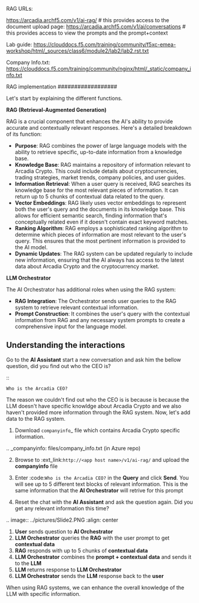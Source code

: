 RAG URLs:

https://arcadia.archf5.com/v1/ai-rag/ # this provides access to the document upload page:
https://arcadia.archf5.com/v1/ai/conversations # this provides access to view the prompts and the prompt+context


Lab guide: https://clouddocs.f5.com/training/community/f5xc-emea-workshop/html/_sources/class6/module2/lab2/lab2.rst.txt

Company Info.txt: https://clouddocs.f5.com/training/community/nginx/html/_static/company_info.txt

RAG implementation
##################

Let's start by explaining the different functions.

**RAG (Retrieval-Augmented Generation)**  

RAG is a crucial component that enhances the AI's ability to provide accurate and contextually relevant responses. Here's a detailed breakdown of its function:

* **Purpose**: RAG combines the power of large language models with the ability to retrieve specific, up-to-date information from a knowledge base.
* **Knowledge Base**: RAG maintains a repository of information relevant to Arcadia Crypto. This could include details about cryptocurrencies, trading strategies, market trends, company policies, and user guides.
* **Information Retrieval**: When a user query is received, RAG searches its knowledge base for the most relevant pieces of information. It can return up to 5 chunks of contextual data related to the query.
* **Vector Embeddings**: RAG likely uses vector embeddings to represent both the user's query and the documents in its knowledge base. This allows for efficient semantic search, finding information that's conceptually related even if it doesn't contain exact keyword matches.
* **Ranking Algorithm**: RAG employs a sophisticated ranking algorithm to determine which pieces of information are most relevant to the user's query. This ensures that the most pertinent information is provided to the AI model.
* **Dynamic Updates**: The RAG system can be updated regularly to include new information, ensuring that the AI always has access to the latest data about Arcadia Crypto and the cryptocurrency market.


**LLM Orchestrator**

The AI Orchestrator has additional roles when using the RAG system:

* **RAG Integration**: The Orchestrator sends user queries to the RAG system to retrieve relevant contextual information.
* **Prompt Construction**: It combines the user's query with the contextual information from RAG and any necessary system prompts to create a comprehensive input for the language model.

Understanding the interactions
------------------------------

Go to the **AI Assistant** start a new conversation and ask him the bellow question, did you find out who the CEO is?

::

    Who is the Arcadia CEO?

The reason we couldn't find out who the CEO is is because is because the LLM doesn't have specific knowldge about Arcadia Crypto and we also haven't provided more information through the RAG system.
Now, let's add data to the RAG system.

1. Download `companyinfo`_ file which contains Arcadia Crypto specific information.

.. _companyinfo: files/company_info.txt (in Azure repo)

2. Browse to :ext_link:`http://<app host name>/v1/ai-rag/` and upload the **companyinfo** file

3. Enter :code:`Who is the Arcadia CEO?` in the **Query** and click **Send**.
   You will see up to 5 different text blocks of relevant information. This is the same information that the **AI Orchestrator** will retrive for this prompt

4. Reset the chat with the **AI Assistant** and ask the question again. Did you get any relevant information this time?



.. image:: ../pictures/Slide2.PNG
   :align: center

1. **User** sends question to **AI Orchestrator**
2. **LLM Orchestrator** queries the **RAG** with the user prompt to get **contextual data**
3. **RAG** responds with up to 5 chunks of **contextual data**
4. **LLM Orchestrator** combines the **prompt + contextual data** and sends it to the **LLM** 
5. **LLM** returns response to **LLM Orchestrator**
6. **LLM Orchestrator** sends the **LLM** response back to the **user**


When using RAG systems, we can enhance the overall knowledge of the LLM with specific information.